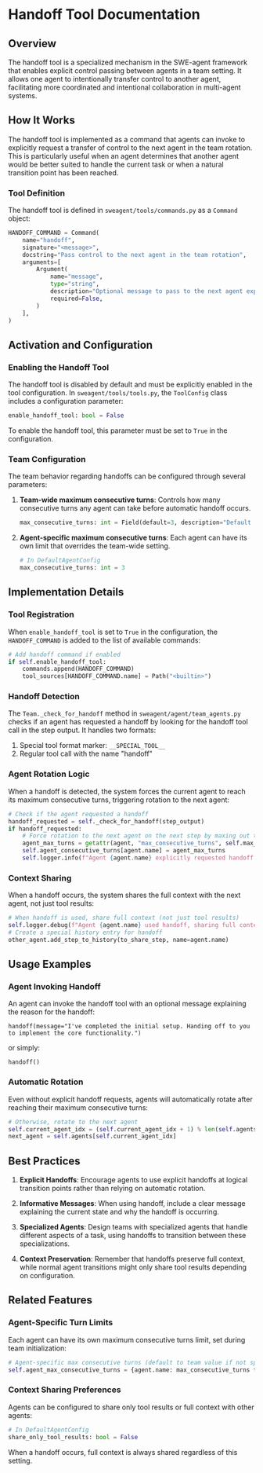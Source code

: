 # Handoff Tool Documentation

## Overview

The handoff tool is a specialized mechanism in the SWE-agent framework that enables explicit control passing between agents in a team setting. It allows one agent to intentionally transfer control to another agent, facilitating more coordinated and intentional collaboration in multi-agent systems.

## How It Works

The handoff tool is implemented as a command that agents can invoke to explicitly request a transfer of control to the next agent in the team rotation. This is particularly useful when an agent determines that another agent would be better suited to handle the current task or when a natural transition point has been reached.

### Tool Definition

The handoff tool is defined in `sweagent/tools/commands.py` as a `Command` object:

```python
HANDOFF_COMMAND = Command(
    name="handoff",
    signature="<message>",
    docstring="Pass control to the next agent in the team rotation",
    arguments=[
        Argument(
            name="message",
            type="string",
            description="Optional message to pass to the next agent explaining the handoff reason.",
            required=False,
        )
    ],
)
```

## Activation and Configuration

### Enabling the Handoff Tool

The handoff tool is disabled by default and must be explicitly enabled in the tool configuration. In `sweagent/tools/tools.py`, the `ToolConfig` class includes a configuration parameter:

```python
enable_handoff_tool: bool = False
```

To enable the handoff tool, this parameter must be set to `True` in the configuration.

### Team Configuration

The team behavior regarding handoffs can be configured through several parameters:

1. **Team-wide maximum consecutive turns**: Controls how many consecutive turns any agent can take before automatic handoff occurs.

   ```python
   max_consecutive_turns: int = Field(default=3, description="Default maximum number of consecutive turns any agent can take before rotating")
   ```

2. **Agent-specific maximum consecutive turns**: Each agent can have its own limit that overrides the team-wide setting.

   ```python
   # In DefaultAgentConfig
   max_consecutive_turns: int = 3
   ```

## Implementation Details

### Tool Registration

When `enable_handoff_tool` is set to `True` in the configuration, the `HANDOFF_COMMAND` is added to the list of available commands:

```python
# Add handoff command if enabled
if self.enable_handoff_tool:
    commands.append(HANDOFF_COMMAND)
    tool_sources[HANDOFF_COMMAND.name] = Path("<builtin>")
```

### Handoff Detection

The `Team._check_for_handoff` method in `sweagent/agent/team_agents.py` checks if an agent has requested a handoff by looking for the handoff tool call in the step output. It handles two formats:

1. Special tool format marker: `__SPECIAL_TOOL__`
2. Regular tool call with the name "handoff"

### Agent Rotation Logic

When a handoff is detected, the system forces the current agent to reach its maximum consecutive turns, triggering rotation to the next agent:

```python
# Check if the agent requested a handoff
handoff_requested = self._check_for_handoff(step_output)
if handoff_requested:
    # Force rotation to the next agent on the next step by maxing out this agent's turns
    agent_max_turns = getattr(agent, "max_consecutive_turns", self.max_consecutive_turns)
    self.agent_consecutive_turns[agent.name] = agent_max_turns
    self.logger.info(f"Agent {agent.name} explicitly requested handoff to next agent")
```

### Context Sharing

When a handoff occurs, the system shares the full context with the next agent, not just tool results:

```python
# When handoff is used, share full context (not just tool results)
self.logger.debug(f"Agent {agent.name} used handoff, sharing full context with {other_agent.name}")
# Create a special history entry for handoff
other_agent.add_step_to_history(to_share_step, name=agent.name)
```

## Usage Examples

### Agent Invoking Handoff

An agent can invoke the handoff tool with an optional message explaining the reason for the handoff:

```
handoff(message="I've completed the initial setup. Handing off to you to implement the core functionality.")
```

or simply:

```
handoff()
```

### Automatic Rotation

Even without explicit handoff requests, agents will automatically rotate after reaching their maximum consecutive turns:

```python
# Otherwise, rotate to the next agent
self.current_agent_idx = (self.current_agent_idx + 1) % len(self.agents)
next_agent = self.agents[self.current_agent_idx]
```

## Best Practices

1. **Explicit Handoffs**: Encourage agents to use explicit handoffs at logical transition points rather than relying on automatic rotation.

2. **Informative Messages**: When using handoff, include a clear message explaining the current state and why the handoff is occurring.

3. **Specialized Agents**: Design teams with specialized agents that handle different aspects of a task, using handoffs to transition between these specializations.

4. **Context Preservation**: Remember that handoffs preserve full context, while normal agent transitions might only share tool results depending on configuration.

## Related Features

### Agent-Specific Turn Limits

Each agent can have its own maximum consecutive turns limit, set during team initialization:

```python
# Agent-specific max consecutive turns (default to team value if not specified)
self.agent_max_consecutive_turns = {agent.name: max_consecutive_turns for agent in self.agents}
```

### Context Sharing Preferences

Agents can be configured to share only tool results or full context with other agents:

```python
# In DefaultAgentConfig
share_only_tool_results: bool = False
```

When a handoff occurs, full context is always shared regardless of this setting.
